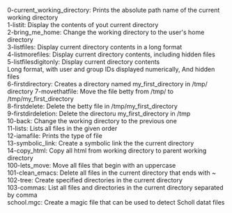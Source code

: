 0-current_working_directory: Prints the absolute path name of the current working directory <br>
1-listit: Display the contents of yout current directory <br>
2-bring_me_home: Change the working directory to the user's home directory <br>
3-listfiles: Display current directory contents in a long format <br>
4-listmorefiles: Display current directory contents, including hidden files <br>
5-listfilesdigitonly: Display current directory contents <br>
Long format, 
with user and group IDs displayed numerically,
And hidden files <br>
6-firstdirectory: Creates a directory named my_first_directory in /tmp/ directory
7-movethatfile: Move the file betty from /tmp/ to /tmp/my_first_directory <br>
8-firstdelete: Delete the betty file in /tmp/my_first_directory <br>
9-firstdirdeletion: Delete the directoru my_first_directory in /tmp <br>
10-back: Change the working directory to the previous one <br>
11-lists: Lists all files in the given order <br>
12-iamafile: Prints the type of file <br>
13-symbolic_link: Create a symbolic link the the current directory <br>
14-copy_html: Copy all html from working directory to parent working directory <br>
100-lets_move: Move all files that begin with an uppercase <br>
101-clean_emacs: Delete all files in the current directory that ends with ~ <br>
102-tree: Create specified directories in the current directory <br>
103-commas: List all files and directories in the current directory separated by comma <br>
school.mgc: Create a magic file that can be used to detect Scholl datat files
